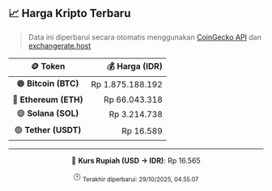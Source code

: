 

<!-- HARGA_KRIPTO -->
## 📈 Harga Kripto Terbaru

> Data ini diperbarui secara otomatis menggunakan [CoinGecko API](https://www.coingecko.com/) dan [exchangerate.host](https://exchangerate.host/)

<div align="center">

| 🪙 Token | 💰 Harga (IDR) |
|:------:|---------------:|
| 🟠 **Bitcoin (BTC)**   | Rp 1.875.188.192 |
| 🔵 **Ethereum (ETH)**  | Rp 66.043.318 |
| 🟣 **Solana (SOL)**    | Rp 3.214.738 |
| 🟢 **Tether (USDT)**   | Rp 16.589 |

---

💱 **Kurs Rupiah (USD → IDR)**: Rp 16.565

🕒 <sub>Terakhir diperbarui: 29/10/2025, 04.55.07</sub>

</div>
<!-- /HARGA_KRIPTO -->